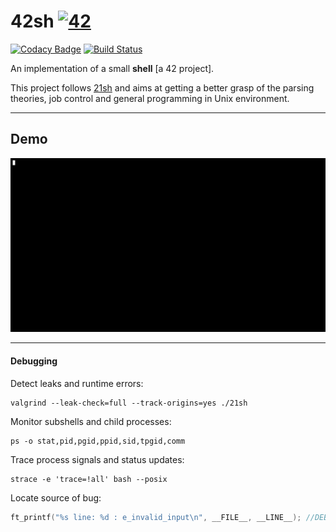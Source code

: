 # 42sh [![42](https://i.imgur.com/9NXfcit.jpg)](i.imgur.com/9NXfcit.jpg)
[![Codacy Badge](https://api.codacy.com/project/badge/Grade/d9485b7923204fa3b69323aee56e4506)](https://www.codacy.com/manual/antoinepaulbarthelemy/42sh?utm_source=github.com&amp;utm_medium=referral&amp;utm_content=Ant0wan/42sh&amp;utm_campaign=Badge_Grade) [![Build Status](https://travis-ci.org/Ant0wan/42sh.svg?branch=master)](https://travis-ci.org/Ant0wan/42sh)

An implementation of a small **shell** [a 42 project].

This project follows [21sh](https://github.com/Ant0wan/21sh) and aims at getting a better grasp of the parsing theories, job control and general programming in Unix environment.

---

## Demo

[![demo](/tools/demo.gif)](/tools/demo.gif)


---

#### Debugging

Detect leaks and runtime errors:
```shell
valgrind --leak-check=full --track-origins=yes ./21sh
```

Monitor subshells and child processes:
```shell
ps -o stat,pid,pgid,ppid,sid,tpgid,comm
```

Trace process signals and status updates:
```shell
strace -e 'trace=!all' bash --posix
```

Locate source of bug:
```C
ft_printf("%s line: %d : e_invalid_input\n", __FILE__, __LINE__); //DEBUGG
```
